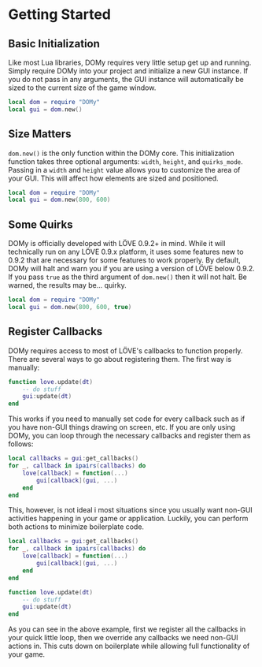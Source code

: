 # Getting Started

## Basic Initialization

Like most Lua libraries, DOMy requires very little setup get up and running. Simply require DOMy into your project and initialize a new GUI instance. If you do not pass in any arguments, the GUI instance will automatically be sized to the current size of the game window.

```lua
local dom = require "DOMy"
local gui = dom.new()
```

## Size Matters

`dom.new()` is the only function within the DOMy core. This initialization function takes three optional arguments: `width`, `height`, and `quirks_mode`. Passing in a `width` and `height` value allows you to customize the area of your GUI. This will affect how elements are sized and positioned.

```lua
local dom = require "DOMy"
local gui = dom.new(800, 600)
```

## Some Quirks

DOMy is officially developed with LÖVE 0.9.2+ in mind. While it will technically run on any LÖVE 0.9.x platform, it uses some features new to 0.9.2 that are necessary for some features to work properly. By default, DOMy will halt and warn you if you are using a version of LÖVE below 0.9.2. If you pass `true` as the third argument of `dom.new()` then it will not halt. Be warned, the results may be... quirky.

```lua
local dom = require "DOMy"
local gui = dom.new(800, 600, true)
```

## Register Callbacks

DOMy requires access to most of LÖVE's callbacks to function properly. There are several ways to go about registering them. The first way is manually:

```lua
function love.update(dt)
	-- do stuff
	gui:update(dt)
end
```

This works if you need to manually set code for every callback such as if you have non-GUI things drawing on screen, etc. If you are only using DOMy, you can loop through the necessary callbacks and register them as follows:

```lua
local callbacks = gui:get_callbacks()
for _, callback in ipairs(callbacks) do
	love[callback] = function(...)
		gui[callback](gui, ...)
	end
end
```

This, however, is not ideal i most situations since you usually want non-GUI activities happening in your game or application. Luckily, you can perform both actions to minimize boilerplate code.

```lua
local callbacks = gui:get_callbacks()
for _, callback in ipairs(callbacks) do
	love[callback] = function(...)
		gui[callback](gui, ...)
	end
end

function love.update(dt)
	-- do stuff
	gui:update(dt)
end
```

As you can see in the above example, first we register all the callbacks in your quick little loop, then we override any callbacks we need non-GUI actions in. This cuts down on boilerplate while allowing full functionality of your game.
